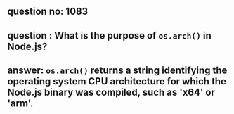 
      
## question no: 1083

## question : What is the purpose of `os.arch()` in Node.js?

## answer: `os.arch()` returns a string identifying the operating system CPU architecture for which the Node.js binary was compiled, such as 'x64' or 'arm'.
      